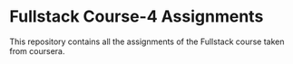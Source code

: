 # Fullstack Course-4 Assignments
This repository contains all the assignments of the Fullstack course taken from coursera.
